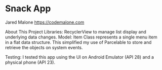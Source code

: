 # Snack App
Jared Malone  https://codemalone.com

About This Project  Libraries: RecyclerView to manage list display and underlying data changes.  Model: Item Class represents a single menu item in a flat data structure. This simplified my use of Parcelable to store and retrieve the objects on system events.

Testing: I tested this app using the UI on Android Emulator (API 28) and a physical phone (API 23).
